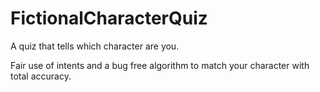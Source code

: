 # FictionalCharacterQuiz
A quiz that tells which character are you.

Fair use of intents and a bug free algorithm to match your character with total accuracy.

